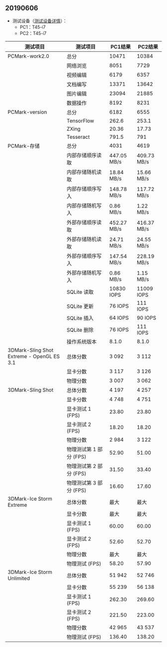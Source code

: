 ## 20190606
- 测试设备（[测试设备详情](https://github.com/openthos/app-testing-results/blob/master/list/%E6%B5%8B%E8%AF%95%E8%AE%BE%E5%A4%87%E5%88%97%E8%A1%A8%E6%96%B0.md)）：
   - PC1：T45-i7
   - PC2：T45-i7
   
|测试项目|测试项目|PC1结果|PC2结果|
|-----|-----|-----|-----|
|PCMark-work2.0|总分|10471|10384|
||网络浏览|8051|7729|
||视频编辑|6179|6357|
||文档编写|13371|13642|
||图片编辑|23094|21885|
||数据操作|8192|8231|
|PCMark-version|总分|6182|6555|
||TensorFlow|262.6|253.1|
||ZXing|20.36|17.73|
||Tesseract|791.5|791|
|PCMark-存储|总分|4031|4619|
||内部存储顺序读取|447.05 MB/s|409.73 MB/s|
||内部存储随机读取|18.84 MB/s|15.66 MB/s|
||内部存储顺序写入|148.78 MB/s|117.72 MB/s|
||内部存储随机写入|0.86 MB/s|1.22 MB/s|
||外部存储顺序读取|452.27 MB/s|416.37 MB/s|
||外部存储随机读取|24.71 MB/s|24.55 MB/s|
||外部存储顺序写入|147.54 MB/s|228.19 MB/s|
||外部存储随机写入|0.86 MB/s|1.15 MB/s|
||SQLite 读取|10830 IOPS|11009 IOPS|
||SQLite 更新|76 IOPS|111 IOPS|
||SQLite 插入|64 IOPS|90 IOPS|
||SQLite 删除|76 IOPS|111 IOPS|
||操作系统版本|8.1.0|8.1.0|
|3DMark-Sling Shot Extreme - OpenGL ES 3.1|总体分数|3 092|3 112| 
||显卡分数|3 117|3 126|
||物理分数|3 007|3 062|
|3DMark-Sling Shot|总体分数|4 197               |4 257
||显卡分数|4 748               |4 751
||显卡测试 1 (FPS)|23.80       |23.80
||显卡测试 2 (FPS)|18.20       |18.20
||物理分数|2 984               |3 122
||物理测试第 1 部分 (FPS)|52.90|51.00
||物理测试第 2 部分 (FPS)|31.50|33.40
||物理测试第 3 部分 (FPS)|16.60|17.60
|3DMark-Ice Storm Extreme|总体分数|最大           |最大
||显卡分数|最大           |最大
||显卡测试 1 (FPS)|60.00  |60.00
||显卡测试 2 (FPS)|52.60  |52.70
||物理分数|最大           |最大
||物理测试 (FPS)|58.20    |57.90
|3DMark-Ice Storm Unlimited|总体分数|51 942           |52 746
||显卡分数|55 239           |56 138
||显卡测试 1 (FPS)|262.30   |269.60
||显卡测试 2 (FPS)|221.50   |223.00
||物理分数|42 965           |43 537
||物理测试 (FPS)|136.40     |138.20
